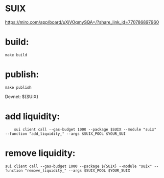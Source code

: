 # SUIX

https://miro.com/app/board/uXjVOqmySQA=/?share_link_id=770786897960

# build:

`make build`

# publish:

`make publish`

Devnet: ${SUIX}

# add liquidity:

```
    sui client call --gas-budget 1000 --package $SUIX --module "suix" --function "add_liquidity_" --args $SUIX_POOL $YOUR_SUI
```

# remove liquidity:

```
sui client call --gas-budget 1000 --package ${SUIX} --module "suix" --function "remove_liquidity_" --args $SUIX_POOL $YOUR_SUIX
```
